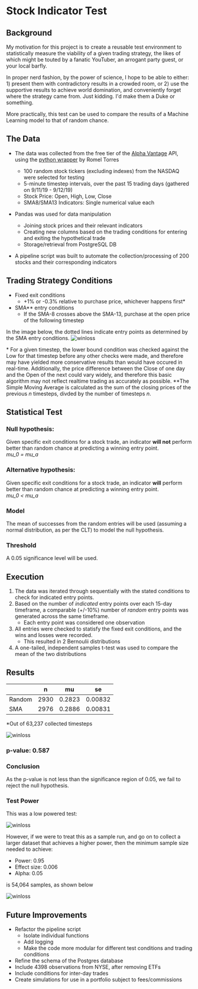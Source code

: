 # Stock Indicator Test

## Background
My motivation for this project is to create a reusable test environment to statistically measure the viability of a given trading strategy, the likes of which might be touted by a fanatic YouTuber, an arrogant party guest, or your local barfly. 

In proper nerd fashion, by the power of science, I hope to be able to either: 1) present them with contradictory results in a crowded room, or 2) use the supportive results to achieve world domination, and conveniently forget where the strategy came from. Just kidding. I'd make them a Duke or something.

More practically, this test can be used to compare the results of a Machine Learning model to that of random chance. 

## The Data
* The data was collected from the free tier of the [Alpha Vantage](https://www.alphavantage.co/) API, using the [python wrapper](https://github.com/RomelTorres/alpha_vantage) by Romel Torres 
	* 100 random stock tickers (excluding indexes) from the NASDAQ were selected for testing 	
	* 5-minute timestep intervals, over the past 15 trading days (gathered on 9/11/19 - 9/12/19)
	* Stock Price: Open, High, Low, Close
	* SMA8/SMA13 Indicators: Single numerical value each
* Pandas was used for data manipulation
	* Joining stock prices and their relevant indicators
	* Creating new columns based on the trading conditions for entering and exiting the hypothetical trade
	* Storage/retrieval from PostgreSQL DB

* A pipeline script was built to automate the collection/processing of 200 stocks and their corresponding indicators

## Trading Strategy Conditions
* Fixed exit conditions
	*  +1% or -0.3% relative to purchase price, whichever happens first*
* SMA** entry conditions
	* If the SMA-8 crosses above the SMA-13, purchase at the open price of the following timestep 	

In the image below, the dotted lines indicate entry points as determined by the SMA  entry conditions.
![winloss](images/pricechart.png)

\* For a given timestep, the lower bound condition was checked against the Low for that timestep before any other checks were made, and therefore may have yielded more conservative results than would have occured in real-time. Additionally, the price difference between the Close of one day and the Open of the next could vary widely, and therefore this basic algorithm may not reflect realtime trading as accurately as possible.
\*\*The Simple Moving Average is calculated as the sum of the closing prices of the previous *n* timesteps, divded by the number of timesteps *n*. 
 
## Statistical Test
### Null hypothesis:
Given specific exit conditions for a stock trade, an indicator **will not** perform better than random chance at predicting a winning entry point. <br> *mu\_0 = mu\_a*

### Alternative hypothesis:
Given specific exit conditions for a stock trade, an indicator **will** perform better than random chance at predicting a winning entry point. <br> *mu\_0 < mu\_a*

### Model
The mean of successes from the random entries will be used (assuming a normal distribution, as per the CLT) to model the null hypothesis.

### Threshold
A 0.05 significance level will be used.

## Execution
1. The data was iterated through sequentially with the stated conditions to check for indicated entry points.
2. Based on the number of *indicated* entry points over each 15-day timeframe, a comparable (+/-10%) number of *random* entry points was generated across the same timeframe.
	* Each entry point was considered one observation 
3. All entries were checked to statisfy the fixed exit conditions, and the wins and losses were recorded.
	* This resulted in 2 Bernoulii distributions
4. A one-tailed, independent samples t-test was used to compare the mean of the two distributions

## Results

|      |   n   |   mu   |   se
|------|-------|--------|------
|Random| 2930  | 0.2823 |0.00832
|SMA   | 2976  |0.2886  |0.00831
\*Out of 63,237 collected timesteps

![winloss](images/winloss.png)

### p-value: 0.587
### Conclusion
As the p-value is not less than the significance region of 0.05, we fail to reject the null hypothesis.

### Test Power
This was a low powered test:

![winloss](images/testpower.png)

However, if we were to treat this as a sample run, and go on to collect a larger dataset that achieves a higher power, then the minimum sample size needed to achieve: 

* Power: 0.95
* Effect size: 0.006
* Alpha: 0.05

is 54,064 samples, as shown below

![winloss](images/largenpower.png)


## Future Improvements
* Refactor the pipeline script
	* Isolate individual functions
	* Add logging
	* Make the code more modular for different test conditions and trading conditions
* Refine the schema of the Postgres database
* Include 4398 observations from NYSE, after removing ETFs
* Include conditions for inter-day trades
* Create simulations for use in a portfolio subject to fees/commissions
